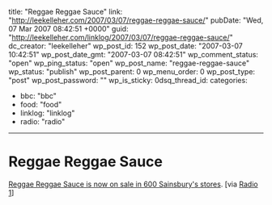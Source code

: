 title: "Reggae Reggae Sauce"
link: "http://leekelleher.com/2007/03/07/reggae-reggae-sauce/"
pubDate: "Wed, 07 Mar 2007 08:42:51 +0000"
guid: "http://leekelleher.com/linklog/2007/03/07/reggae-reggae-sauce/"
dc_creator: "leekelleher"
wp_post_id: 152
wp_post_date: "2007-03-07 10:42:51"
wp_post_date_gmt: "2007-03-07 08:42:51"
wp_comment_status: "open"
wp_ping_status: "open"
wp_post_name: "reggae-reggae-sauce"
wp_status: "publish"
wp_post_parent: 0
wp_menu_order: 0
wp_post_type: "post"
wp_post_password: ""
wp_is_sticky: 0dsq_thread_id: 
categories:
  - bbc: "bbc"
  - food: "food"
  - linklog: "linklog"
  - radio: "radio"

---

# Reggae Reggae Sauce

<a href="http://news.bbc.co.uk/1/hi/uk/6424021.stm">Reggae Reggae Sauce is now on sale in 600 Sainsbury's stores</a>. [via <a href="http://www.bbc.co.uk/radio1/chrismoyles/">Radio 1</a>]